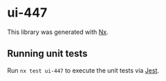# ui-447

This library was generated with [Nx](https://nx.dev).

## Running unit tests

Run `nx test ui-447` to execute the unit tests via [Jest](https://jestjs.io).
